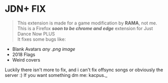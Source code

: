 # JDN+ FIX
>This extension is made for a game modification by **RAMA**, not me.<br>
>This is a Firefox __*soon to be chrome and edge*__ extension for Just Dance Now PLUS<br>
It fixes some bugs like:<br>


* Blank Avatars *any .png image*
* 2018 Flags
* Weird covers

Luckily there isn't more to fix, and i can't fix offsync songs or obviously the server :) If you want something dm me: kacpus._
